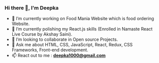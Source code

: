 ### Hi there 👋, I'm Deepka



- 🔭 I’m currently working on Food Mania Website which is food ordering Website.
- 🌱 I’m currently polishing my React.js skills (Enrolled in Namaste React Live Course by Akshay Saini).
- 👯 I’m looking to collaborate in Open source Projects.
- 💬 Ask me about HTML, CSS, JavaScript, React, Redux, CSS Frameworks, Front-end development.
- 📫 React out to me : **deepka1000@gmail.com**


